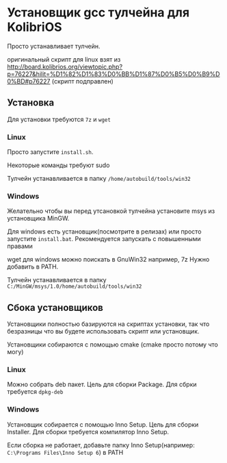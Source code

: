 # Установщик gcc тулчейна для KolibriOS

Просто устанавливает тулчейн.

оригинальный скрипт для linux взят из http://board.kolibrios.org/viewtopic.php?p=76227&hilit=%D1%82%D1%83%D0%BB%D1%87%D0%B5%D0%B9%D0%BD#p76227
(скрипт подправлен)

## Установка

Для установки требуются `7z` и `wget`

### Linux

Просто запустите `install.sh`.

Некоторые команды требуют sudo

Тулчейн устанавливается в папку `/home/autobuild/tools/win32`

### Windows

Желательно чтобы вы перед утсановкой тулчейна установите msys из установщика MinGW.

Для windows есть установщик(посмотрите в релизах) или просто запустите `install.bat`. Рекомендуется запускать с повышенными правами

wget для windows можно поискать в GnuWin32 например, 7z Нужно добавить в PATH. 

Тулчейн устанавливается в папку `C:/MinGW/msys/1.0/home/autobuild/tools/win32`

## Сбока установщиков

Установщики полностью базируются на скриптах установки, так что безразницы что вы будете использовать скрипт или установщик.

Установщики собираются с помощью cmake (cmake просто потому что могу)

### Linux

Можно собрать deb пакет. Цель для сборки Package. Для сбрки требуется `dpkg-deb`

### Windows

Установщик собирается с помощью Inno Setup. Цель для сборки Installer. Для сборки требуется компилятор Inno Setup.

Если сборка не работает, добавьте папку Inno Setup(например: `C:\Programs Files\Inno Setup 6`) в PATH
